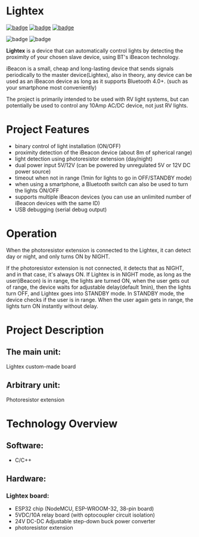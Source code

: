 # Lightex

[![badge](https://img.shields.io/badge/license-MIT-success.svg)](https://opensource.org/licenses/MIT)
[![badge](https://img.shields.io/badge/support-PayPal-blue.svg)](https://paypal.me/d4li3n?country.x=HR&locale.x=en_US)
[![badge](https://img.shields.io/badge/publication-danielthecyberdude.com-purple.svg)](https://danielthecyberdude.com/project/lightex)

![badge](https://img.shields.io/badge/technology-C/C++-green.svg)
![badge](https://img.shields.io/badge/technology-Arduino-green.svg)

**Lightex** is a device that can automatically control lights by detecting the proximity of your chosen slave device, using BT's iBeacon technology.

iBeacon is a small, cheap and long-lasting device that sends signals periodically to the master device(Lightex), also in theory, any device can be used as an iBeacon device as long as it supports Bluetooth 4.0+. (such as your smartphone most conveniently)

The project is primarily intended to be used with RV light systems, but can potentially be used to control any 10Amp AC/DC device, not just RV lights.

# Project Features
- binary control of light installation (ON/OFF)
- proximity detection of the iBeacon device (about 8m of spherical range)
- light detection using photoresistor extension (day/night)
- dual power input 5V/12V (can be powered by unregulated 5V or 12V DC power source)
- timeout when not in range (1min for lights to go in OFF/STANDBY mode)
- when using a smartphone, a Bluetooth switch can also be used to turn the lights ON/OFF
- supports multiple iBeacon devices (you can use an unlimited number of iBeacon devices with the same ID)
- USB debugging (serial debug output)

# Operation
When the photoresistor extension is connected to the Lightex, it can detect day or night, and only turns ON by NIGHT.

If the photoresistor extension is not connected, it detects that as NIGHT, and in that case, it's always ON.
If Lightex is in NIGHT mode, as long as the user(iBeacon) is in range, the lights are turned ON, when the user gets out of range, the device waits for adjustable delay(default 1min), then the lights turn OFF, and Lightex goes into STANDBY mode.
In STANDBY mode, the device checks if the user is in range.
When the user again gets in range, the lights turn ON instantly without delay.

# Project Description

## The main unit:
Lightex custom-made board
## Arbitrary unit:
Photoresistor extension
‍


# Technology Overview
## Software:
- C/C++

## Hardware:
### Lightex board:
- ESP32 chip (NodeMCU, ESP-WROOM-32, 38-pin board)
- 5VDC/10A relay board (with optocoupler circuit isolation)
- 24V DC-DC Adjustable step-down buck power converter
- photoresistor extension
